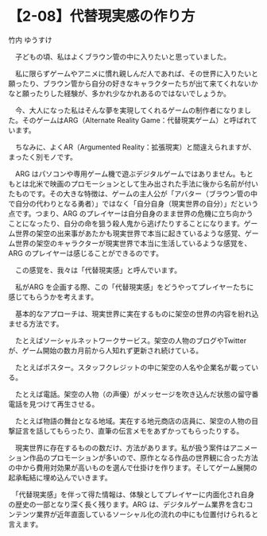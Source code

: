 # 【2-08】代替現実感の作り方

<div class="author">竹内 ゆうすけ</div>

　子どもの頃、私はよくブラウン管の中に入りたいと思っていました。

　私に限らずゲームやアニメに慣れ親しんだ人であれば、その世界に入りたいと願ったり、ブラウン管から自分の好きなキャラクターたちが出て来てくれないかなと願ったりした経験が、多かれ少なかれあるのではないでしょうか。

　今、大人になった私はそんな夢を実現してくれるゲームの制作者になりました。そのゲームはARG（Alternate Reality Game：代替現実ゲーム）と呼ばれています。

　ちなみに、よくAR（Argumented Reality：拡張現実）と間違えられますが、まったく別モノです。

　ARG はパソコンや専用ゲーム機で遊ぶデジタルゲームではありません。もともとは北米で映画のプロモーションとして生み出された手法に後から名前が付いたものです。その大きな特徴は、ゲームの主人公が「アバター（ブラウン管の中で自分の代わりとなる勇者）」ではなく「自分自身（現実世界の自分）」だという点です。つまり、ARG のプレイヤーは自分自身のまま世界の危機に立ち向かうことになったり、自分の命を狙う殺人鬼から逃げたりすることになります。ゲーム世界の架空の出来事があたかも現実世界で本当に起きているような感覚、ゲーム世界の架空のキャラクターが現実世界で本当に生活しているような感覚を、ARG のプレイヤーは感じることができるのです。

　この感覚を、我々は「代替現実感」と呼んでいます。

　私がARG を企画する際、この「代替現実感」をどうやってプレイヤーたちに感じてもらうかを考えます。

　基本的なアプローチは、現実世界に実在するものに架空の世界の内容を紛れ込ませる方法です。

　たとえばソーシャルネットワークサービス。架空の人物のブログやTwitter が、ゲーム開始の数カ月前から人知れず更新され続けている。

　たとえばポスター。スタッフクレジットの中に架空の人名や企業名が載っている。

　たとえば電話。架空の人物（の声優）がメッセージを吹き込んだ状態の留守番電話を見つけて再生させる。

　たとえば物語の舞台となる地域。実在する地元商店の店員に、架空の人物の目撃証言を話してもらったり、直筆の伝言メモをあずかってもらったりする。

　現実世界に存在するものの数だけ、方法があります。私が扱う案件はアニメーション作品のプロモーションが多いので、原作となる作品の世界観に合った方法の中から費用対効果が高いものを選んで仕掛けを作ります。そしてゲーム展開の起承転結に埋め込んでいきます。

　「代替現実感」を伴って得た情報は、体験としてプレイヤーに内面化され自身の歴史の一部となり深く長く残ります。ARG は、デジタルゲーム業界を含むコンテンツ業界が近年直面しているソーシャル化の流れの中にも位置付けられると言えます。
